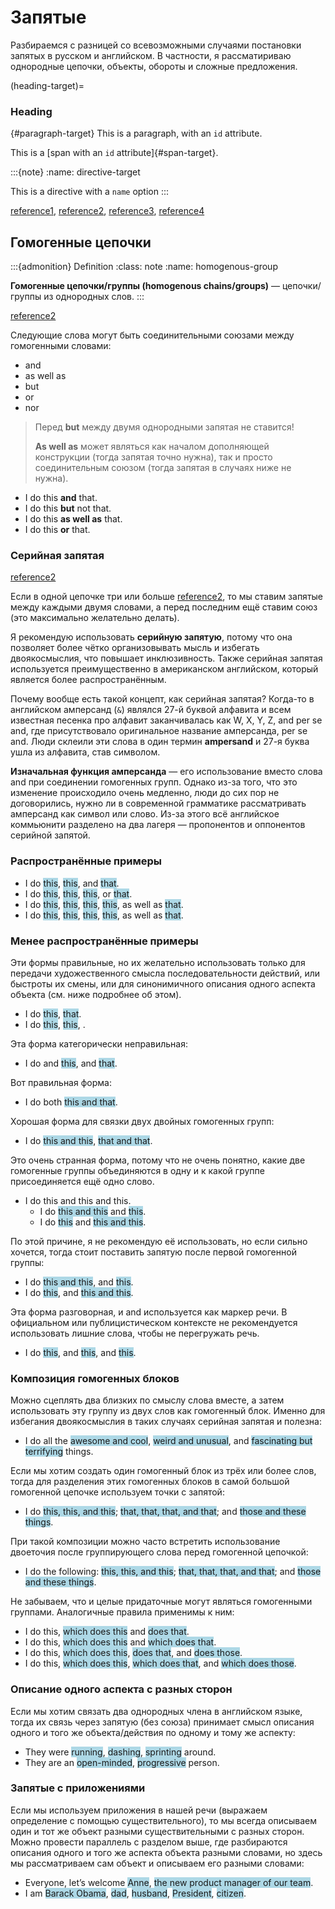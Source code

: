 # Запятые

Разбираемся с разницей со всевозможными случаями постановки запятых в русском и английском. В частности, я рассматириваю однородные цепочки, объекты, обороты и сложные предложения.

(heading-target)=
### Heading

{#paragraph-target}
This is a paragraph, with an `id` attribute.

This is a [span with an `id` attribute]{#span-target}.

:::{note}
:name: directive-target

This is a directive with a `name` option
:::

[reference1](#heading-target), [reference2](#paragraph-target),
[reference3](#span-target), [reference4](#directive-target)

## Гомогенные цепочки

:::{admonition} Definition
:class: note
:name: homogenous-group

**Гомогенные цепочки/группы (homogenous chains/groups)** — цепочки/группы из однородных слов.
:::

[reference2](#homogenous-group)

Следующие слова могут быть соединительными союзами между гомогенными словами:
  * and
  * as well as
  * but
  * or
  * nor

> Перед **but** между двумя однородными запятая не ставится! 
> 
> **As well as** может являться как началом дополняющей конструкции (тогда запятая точно нужна), так и просто соединительным союзом (тогда запятая в случаях ниже не нужна).

* I do this **and** that.
* I do this **but** not that.
* I do this **as well as** that.
* I do this **or** that.

### Серийная запятая

[reference2](#homogenous-group)

Если в одной цепочке три или больше [reference2](#homogenous-group), то мы ставим запятые между каждыми двумя словами, а перед последним ещё ставим союз (это максимально желательно делать).

Я рекомендую использовать **серийную запятую**, потому что она позволяет более чётко организовывать мысль и избегать двоякосмыслия, что повышает инклюзивность. Также серийная запятая используется преимущественно в американском английском, который является более распространённым.

Почему вообще есть такой концепт, как серийная запятая? Когда-то в английском амперсанд (`&`) являлся 27-й буквой алфавита и всем известная песенка про алфавит заканчивалась как W, X, Y, Z, and per se and, где присутствовало оригинальное название амперсанда, per se and. Люди склеили эти слова в один термин **ampersand** и 27-я буква ушла из алфавита, став символом. 

**Изначальная функция амперсанда** — его использование вместо слова and при соединении гомогенных групп. Однако из-за того, что это изменение происходило очень медленно, люди до сих пор не договорились, нужно ли в современной грамматике рассматривать амперсанд как символ или слово. Из-за этого всё английское коммьюнити разделено на два лагеря — пропонентов и оппонентов серийной запятой. 

### Распространённые примеры

* I do <span style="background-color: lightblue;">this</span>, <span style="background-color: lightblue;">this</span>, and <span style="background-color: lightblue;">that</span>.
* I do <span style="background-color: lightblue;">this</span>, <span style="background-color: lightblue;">this</span>, <span style="background-color: lightblue;">this</span>, or <span style="background-color: lightblue;">that</span>.
* I do <span style="background-color: lightblue;">this</span>, <span style="background-color: lightblue;">this</span>, <span style="background-color: lightblue;">this</span>, <span style="background-color: lightblue;">this</span>, as well as <span style="background-color: lightblue;">that</span>.
* I do <span style="background-color: lightblue;">this</span>, <span style="background-color: lightblue;">this</span>, <span style="background-color: lightblue;">this</span>, <span style="background-color: lightblue;">this</span>, as well as <span style="background-color: lightblue;">that</span>.

### Менее распространённые примеры

Эти формы правильные, но их желательно использовать только для передачи художественного смысла последовательности действий, или быстроты их смены, или для синонимичного описания одного аспекта объекта (см. ниже подробнее об этом).

* I do <span style="background-color: lightblue;">this</span>, <span style="background-color: lightblue;">that</span>.
* I do <span style="background-color: lightblue;">this</span>, <span style="background-color: lightblue;">this</span>, <span style="background-color: lightblue;"></span>.

Эта форма категорически неправильная:
* I do and <span style="background-color: lightblue;">this</span>, and <span style="background-color: lightblue;">that</span>.

Вот правильная форма:
* I do both <span style="background-color: lightblue;">this and that</span>.

Хорошая форма для связки двух двойных гомогенных групп:
* I do <span style="background-color: lightblue;">this and this</span>, <span style="background-color: lightblue;">that and that</span>.

Это очень странная форма, потому что не очень понятно, какие две гомогенные группы объединяются в одну и к какой группе присоединяется ещё одно слово.
* I do this and this and this.
  * I do <span style="background-color: lightblue;">this and this</span> and <span style="background-color: lightblue;">this</span>.
  * I do <span style="background-color: lightblue;">this</span> and <span style="background-color: lightblue;">this and this</span>.

По этой причине, я не рекомендую её использовать, но если сильно хочется, тогда стоит поставить запятую после первой гомогенной группы:
* I do <span style="background-color: lightblue;">this and this</span>, and <span style="background-color: lightblue;">this</span>.
* I do <span style="background-color: lightblue;">this</span>, and <span style="background-color: lightblue;">this and this</span>.

Эта форма разговорная, и and используется как маркер речи. В официальном или публицистическом контексте не рекомендуется использовать лишние слова, чтобы не перегружать речь.
* I do <span style="background-color: lightblue;">this</span>, and <span style="background-color: lightblue;">this</span>, and <span style="background-color: lightblue;">this</span>.

### Композиция гомогенных блоков

Можно сцеплять два близких по смыслу слова вместе, а затем использовать эту группу из двух слов как гомогенный блок. Именно для избегания двоякосмыслия в таких случаях серийная запятая и полезна:

* I do all the <span style="background-color: lightblue;">awesome and cool</span>, <span style="background-color: lightblue;">weird and unusual</span>, and <span style="background-color: lightblue;">fascinating but terrifying</span> things.

Если мы хотим создать один гомогенный блок из трёх или более слов, тогда для разделения этих гомогенных блоков в самой большой гомогенной цепочке используем точки с запятой:

* I do <span style="background-color: lightblue;">this, this, and this</span>; <span style="background-color: lightblue;">that, that, that, and that</span>; and <span style="background-color: lightblue;">those and these things</span>.

При такой композиции можно часто встретить использование двоеточия после группирующего слова перед гомогенной цепочкой:

* I do the following: <span style="background-color: lightblue;">this, this, and this</span>; <span style="background-color: lightblue;">that, that, that, and that</span>; and <span style="background-color: lightblue;">those and these things</span>.

Не забываем, что и целые придаточные могут являться гомогенными группами. Аналогичные правила применимы к ним:

* I do this, <span style="background-color: lightblue;">which does this</span> and <span style="background-color: lightblue;">does that</span>.
* I do this, <span style="background-color: lightblue;">which does this</span> and <span style="background-color: lightblue;">which does that</span>.
* I do this, <span style="background-color: lightblue;">which does this</span>, <span style="background-color: lightblue;">does that</span>, and <span style="background-color: lightblue;">does those</span>.
* I do this, <span style="background-color: lightblue;">which does this</span>, <span style="background-color: lightblue;">which does that</span>, and <span style="background-color: lightblue;">which does those</span>.

### Описание одного аспекта с разных сторон

Если мы хотим связать два однородных члена в английском языке, тогда их связь через запятую (без союза) принимает смысл описания одного и того же объекта/действия по одному и тому же аспекту:

* They were <span style="background-color: lightblue;">running</span>, <span style="background-color: lightblue;">dashing</span>, <span style="background-color: lightblue;">sprinting</span> around.
* They are an <span style="background-color: lightblue;">open-minded</span>, <span style="background-color: lightblue;">progressive</span> person.

### Запятые с приложениями 

Если мы используем приложения в нашей речи (выражаем определение с помощью существительного), то мы всегда описываем один и тот же объект разными существительными с разных сторон. Можно провести параллель с разделом выше, где разбираются описания одного и того же аспекта объекта разными словами, но здесь мы рассматриваем сам объект и описываем его разными словами:

* Everyone, let’s welcome <span style="background-color: lightblue;">Anne</span>, <span style="background-color: lightblue;">the new product manager of our team</span>.
* I am <span style="background-color: lightblue;">Barack Obama</span>, <span style="background-color: lightblue;">dad</span>, <span style="background-color: lightblue;">husband</span>, <span style="background-color: lightblue;">President</span>, <span style="background-color: lightblue;">citizen</span>.